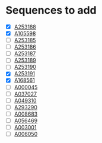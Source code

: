 # Sequences to add

- [X] [A253188](https://oeis.org/A253188)
- [X] [A105598](https://oeis.org/A105598)
- [ ] [A253185](https://oeis.org/A253185)
- [ ] [A253186](https://oeis.org/A253186)
- [ ] [A253187](https://oeis.org/A253187)
- [ ] [A253189](https://oeis.org/A253189)
- [ ] [A253190](https://oeis.org/A253190)
- [X] [A253191](https://oeis.org/A253191)
- [X] [A168561](https://oeis.org/A168561)
- [ ] [A000045](https://oeis.org/A000045)
- [ ] [A037027](https://oeis.org/A037027)
- [ ] [A049310](https://oeis.org/A049310)
- [ ] [A293290](https://oeis.org/A293290)
- [ ] [A008683](https://oeis.org/A008683)
- [ ] [A056469](https://oeis.org/A056469)
- [ ] [A003001](https://oeis.org/A003001)
- [ ] [A006050](https://oeis.org/A006050)
